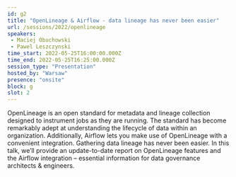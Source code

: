 ```yaml
---
id: g2
title: "OpenLineage & Airflow - data lineage has never been easier"
url: /sessions/2022/openlineage
speakers:
 - Maciej Obuchowski
 - Pawel Leszczynski
time_start: 2022-05-25T16:00:00.000Z
time_end: 2022-05-25T16:25:00.000Z
session_type: "Presentation"
hosted_by: "Warsaw"
presence: "onsite"
block: g
slot: 2
---
```


OpenLineage is an open standard for metadata and lineage collection designed to instrument jobs as they are running. The standard has become remarkably adept at understanding the lifecycle of data within an organization. Additionally, Airflow lets you make use of OpenLineage with a convenient integration. Gathering data lineage has never been easier. In this talk, we’ll provide an update-to-date report on OpenLineage features and the Airflow integration – essential information for data governance architects & engineers.